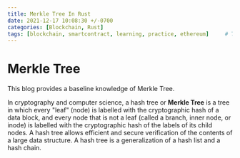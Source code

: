 ```yaml
---
title: Merkle Tree In Rust
date: 2021-12-17 10:08:30 +/-0700
categories: [Blockchain, Rust]
tags: [blockchain, smartcontract, learning, practice, ethereum]     # TAG names should always be lowercase
---
```


# Merkle Tree
This blog provides a baseline knowledge of Merkle Tree.

In cryptography and computer science, a hash tree or <b>Merkle Tree</b> is a tree in which every "leaf" (node) is labelled with the cryptographic hash of a data block, and every node that is not a leaf (called a branch, inner node, or inode) is labelled with the cryptographic hash of the labels of its child nodes. A hash tree allows efficient and secure verification of the contents of a large data structure. A hash tree is a generalization of a hash list and a hash chain.
